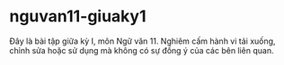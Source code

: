 # nguvan11-giuaky1
Đây là bài tập giữa kỳ I, môn Ngữ văn 11. Nghiêm cấm hành vi tải xuống, chỉnh sửa hoặc sử dụng mà không có sự đồng ý của các bên liên quan.
